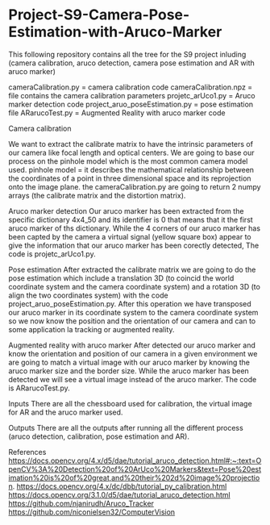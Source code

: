 # Project-S9-Camera-Pose-Estimation-with-Aruco-Marker
This following repository contains all the tree for the S9 project inluding (camera calibration, aruco detection, camera pose estimation and AR with aruco marker)

cameraCalibration.py = camera calibration code
cameraCalibration.npz = file contains the camera calibration parameters
projetc_arUco1.py = Aruco marker detection code
project_aruo_poseEstimation.py = pose estimation file
ARarucoTest.py = Augmented Reality with aruco marker code


Camera calibration

We want to extract the calibrate matrix to have the intrinsic parameters of our camera like focal length and optical centers. We are going to base our process on the pinhole model which is the most common camera model used. pinhole model = it describes the mathematical relationship between the coordinates of a point in three dimensional space and its reprojection onto the image plane. the cameraCalibration.py are going to return 2 numpy arrays (the calibrate matrix and the distortion matrix).

Aruco marker detection 
Our aruco marker has been extracted from the specific dictionary 4x4_50 and its identifier is 0 that means that it the first aruco marker of ths dictionary. While the 4 corners of our aruco marker has been capted by the camera a virtual signal (yellow square box) appear to give the information that our aruco marker has been corectly detected, The code is projetc_arUco1.py.

Pose estimation
After extracted the calibrate matrix we are going to do the pose estimation which include a translation 3D (to coincid the world coordinate system and the camera coordinate system) and a rotation 3D (to align the two coordinates system) with the code project_aruo_poseEstimation.py. After this operation we have transposed our aruco marker in its coordinate system to the camera coordinate system so we now know the position and the orientation of our camera and can to some application la tracking or augmented reality.

Augmented reality with aruco marker
After detected our aruco marker and know the orientation and position of our camera in a given environment we are going to match a virtual image with our aruco marker by knowing the aruco marker size and the border size. While the aruco marker has been detected we will see a virtual image instead of the aruco marker. The code is ARarucoTest.py.

Inputs
There are all the chessboard used for calibration, the virtual image for AR and the aruco marker used.

Outputs
There are all the outputs after running all the different process (aruco detection, calibration, pose estimation and AR).

References
https://docs.opencv.org/4.x/d5/dae/tutorial_aruco_detection.html#:~:text=OpenCV%3A%20Detection%20of%20ArUco%20Markers&text=Pose%20estimation%20is%20of%20great,and%20their%202d%20image%20projection.
https://docs.opencv.org/4.x/dc/dbb/tutorial_py_calibration.html
https://docs.opencv.org/3.1.0/d5/dae/tutorial_aruco_detection.html
https://github.com/njanirudh/Aruco_Tracker
https://github.com/niconielsen32/ComputerVision

